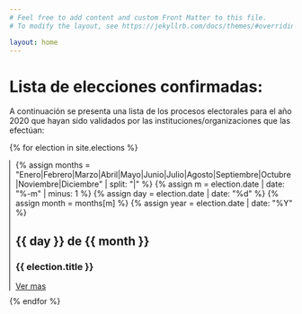 ```yaml
---
# Feel free to add content and custom Front Matter to this file.
# To modify the layout, see https://jekyllrb.com/docs/themes/#overriding-theme-defaults

layout: home
---
```



<style type="text/css">
  .election {
    border: 1px solid black;
    border-width: 0px 0px 0px 1px ;
    margin: 10px 0px 10px 0px;
    padding: 0px 0px 0px 10px;
  }
</style>

<h1>Lista de elecciones confirmadas:</h1>

<p>A continuación se presenta una lista de los procesos electorales para el año 2020 que hayan sido validados por las instituciones/organizaciones que las efectúan:</p>

{% for election in site.elections %}
<article class="election">


  {% assign months = "Enero|Febrero|Marzo|Abril|Mayo|Junio|Julio|Agosto|Septiembre|Octubre|Noviembre|Diciembre" | split: "|" %}
  {% assign m = election.date | date: "%-m" | minus: 1 %}
  {% assign day = election.date | date: "%d" %}
  {% assign month = months[m] %}
  {% assign year = election.date | date: "%Y" %}

  <h2>{{ day }} de {{ month }}</h2>
  <h3>{{ election.title }}</h3>
  <a href="{{ election.url  | prepend: site.baseurl }}"> Ver mas</a>
</article>
{% endfor %}
